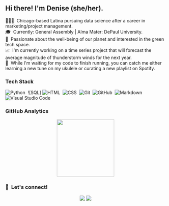 ## Hi there! I'm Denise (she/her).

👩🏻‍💻 &nbsp;Chicago-based Latina pursuing data science after a career in marketing/project management.\
🎓 &nbsp;Currently: General Assembly | Alma Mater: DePaul University.\
🌱 &nbsp;Passionate about the well-being of our planet and interested in the green tech space.\
📈 &nbsp;I'm currently working on a time series project that will forecast the average magnitude of thunderstorm winds for the next year.\
🎵 &nbsp;While I'm waiting for my code to finish running, you can catch me either learning a new tune on my ukulele or curating a new playlist on Spotify.

### Tech Stack

![Python](https://img.shields.io/badge/-Python-05122A?style=flat&logo=python)&nbsp;
![SQL]
![HTML](https://img.shields.io/badge/-HTML-05122A?style=flat&logo=HTML5)&nbsp;
![CSS](https://img.shields.io/badge/-CSS-05122A?style=flat&logo=CSS3&logoColor=1572B6)&nbsp;
![Git](https://img.shields.io/badge/-Git-05122A?style=flat&logo=git)&nbsp;
![GitHub](https://img.shields.io/badge/-GitHub-05122A?style=flat&logo=github)&nbsp;
![Markdown](https://img.shields.io/badge/-Markdown-05122A?style=flat&logo=markdown)\
![Visual Studio Code](https://img.shields.io/badge/-Visual%20Studio%20Code-05122A?style=flat&logo=visual-studio-code&logoColor=007ACC)&nbsp;

### GitHub Analytics

<p align="center">
<a href="https://github.com/dmacias28">
  <img height="180em" src="https://github-readme-stats-eight-theta.vercel.app/api/top-langs/?username=dmacias28&layout=compact&langs_count=8&theme=prussian"/>
</a>
</p>

### 🤝 &nbsp;Let's connect!

<p align="center">
<a href="https://www.linkedin.com/in/denise-a-macias/"><img src="https://img.shields.io/badge/Denise%20A.%20Macias-0077B5?style=flat&logo=Linkedin&logoColor=white"/></a>
<a href="https://open.spotify.com/user/dohh28/"><img src="https://img.shields.io/badge/dohh28-1DB954?style=flat&logo=spotify&logoColor=white"/></a>
</p>
